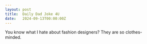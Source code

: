 ```yaml
---
layout: post
title:  Daily Dad Joke 4U
date:   2024-09-13T00:00:00Z
---
```

You know what I hate about fashion designers? They are so clothes-minded.
